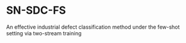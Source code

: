# SN-SDC-FS
An effective industrial defect classification method under the few-shot setting via two-stream training
